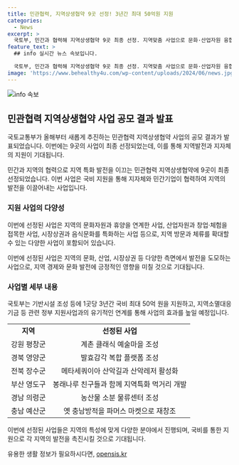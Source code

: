 ```yaml
---
title: 민관협력, 지역상생협약 9곳 선정! 3년간 최대 50억원 지원
categories:
  - News
excerpt: >
  국토부, 민간과 협력해 지역상생협약 9곳 최종 선정. 지역맞춤 사업으로 문화·산업자원 융합 등 다양한 분야로 선택. 국비 최대 50억원 등 기반시설 지원. 강원 클래식 예술마을, 경북 발효감각 플랫폼 등 다채로운 아이디어로 다양성과 지역 특성 강조. 국토부, 활성화 지원과 지역소멸 대응 약속. 민간과 지역이 함께 상생하는 사례로, 지역 활성화 기대감 커짐.
feature_text: >
  ## info 실시간 뉴스 속보입니다.

  국토부, 민간과 협력해 지역상생협약 9곳 최종 선정. 지역맞춤 사업으로 문화·산업자원 융합 등 다양한 분야로 선택. 국비 최대 50억원 등 기반시설 지원. 강원 클래식 예술마을, 경북 발효감각 플랫폼 등 다채로운 아이디어로 다양성과 지역 특성 강조. 국토부, 활성화 지원과 지역소멸 대응 약속. 민간과 지역이 함께 상생하는 사례로, 지역 활성화 기대감 커짐.
image: 'https://www.behealthy4u.com/wp-content/uploads/2024/06/news.jpg'
---
```


<p><img src="https://www.behealthy4u.com/wp-content/uploads/2024/06/news.jpg" alt="info 속보" /></p>

<h2 data-ke-size="size26">민관협력 지역상생협약 사업 공모 결과 발표</h2>

<p>국토교통부가 올해부터 새롭게 추진하는 민관협력 지역상생협약 사업의 공모 결과가 발표되었습니다. 이번에는 9곳의 사업이 최종 선정되었는데, 이를 통해 지역발전과 지자체의 지원이 기대됩니다.</p>

<p data-ke-size="size16">민간과 지역의 협력으로 지역 특화 발전을 이끄는 민관협력 지역상생협약에 9곳이 최종 선정되었습니다. 이번 사업은 국비 지원을 통해 지자체와 민간기업이 협력하여 지역의 발전을 이끌어내는 사업입니다.</p>

<h3>지원 사업의 다양성</h3>

<p>이번에 선정된 사업은 지역의 문화자원과 휴양을 연계한 사업, 산업자원과 창업·체험을 접목한 사업, 시장상권과 음식문화를 특화하는 사업 등으로, 지역 방문과 체류를 확대할 수 있는 다양한 사업이 포함되어 있습니다.</p>

<p data-ke-size="size16">이번에 선정된 사업은 지역의 문화, 산업, 시장상권 등 다양한 측면에서 발전을 도모하는 사업으로, 지역 경제와 문화 발전에 긍정적인 영향을 미칠 것으로 기대됩니다.</p>

<h3>사업별 세부 내용</h3>

<p>국토부는 기반시설 조성 등에 1곳당 3년간 국비 최대 50억 원을 지원하고, 지역소멸대응기금 등 관련 정부 지원사업과의 유기적인 연계를 통해 사업의 효과를 높일 예정입니다.</p>

<table>
  <tr>
    <td style="text-align: center; height: 17px;"><b>지역</b></td>
    <td style="text-align: center; height: 17px;"><b>선정된 사업</b></td>
  </tr>
  <tr>
    <td style="text-align: center; height: 17px;">강원 평창군</td>
    <td style="text-align: center; height: 17px;">계촌 클래식 예술마을 조성</td>
  </tr>
  <tr>
    <td style="text-align: center; height: 17px;">경북 영양군</td>
    <td style="text-align: center; height: 17px;">발효감각 복합 플랫폼 조성</td>
  </tr>
  <tr>
    <td style="text-align: center; height: 17px;">전북 장수군</td>
    <td style="text-align: center; height: 17px;">메타세쿼이아 산악길과 산악레저 활성화</td>
  </tr>
  <tr>
    <td style="text-align: center; height: 17px;">부산 영도구</td>
    <td style="text-align: center; height: 17px;">봉래나루 친구들과 함께 지역특화 먹거리 개발</td>
  </tr>
  <tr>
    <td style="text-align: center; height: 17px;">경남 의령군</td>
    <td style="text-align: center; height: 17px;">농산물 소분 물류센터 조성</td>
  </tr>
  <tr>
    <td style="text-align: center; height: 17px;">충남 예산군</td>
    <td style="text-align: center; height: 17px;">옛 충남방적을 파머스 마켓으로 재창조</td>
  </tr>
</table>

<p data-ke-size="size16">이번에 선정된 사업들은 지역의 특성에 맞게 다양한 분야에서 진행되며, 국비를 통한 지원으로 각 지역의 발전을 촉진시킬 것으로 기대됩니다.</p>
유용한 생활 정보가 필요하시다면, <a href="https://opensis.kr" rel="dofollow">opensis.kr</a>


